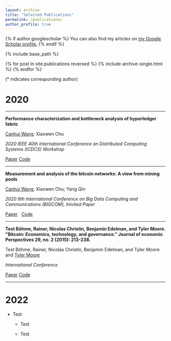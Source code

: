 ```yaml
---
layout: archive
title: "Selected Publications"
permalink: /publications/
author_profile: true
---
```


{% if author.googlescholar %}
  You can also find my articles on <u><a href="{{author.googlescholar}}">my Google Scholar profile</a>.</u>
{% endif %}

{% include base_path %}

{% for post in site.publications reversed %}
  {% include archive-single.html %}
{% endfor %}


 (* indicates corresponding author)


2020
======

---

**Performance characterization and bottleneck analysis of hyperledger fabric**

<ins>Canhui Wang</ins>; Xiaowen Chu

*2020 IEEE 40th International Conference on Distributed Computing Systems (ICDCS) Workshop* 

[Paper](https://ieeexplore.ieee.org/document/9355625) [Code](https://github.com/Canhui/fabric-dbench)

---

**Measurement and analysis of the bitcoin networks: A view from mining pools**

<ins>Canhui Wang</ins>; Xiaowen Chu; Yang Qin

*2020 6th International Conference on Big Data Computing and Communications (BIGCOM), Inivited Paper* 

[Paper](https://ieeexplore.ieee.org/document/9160462) &nbsp; [Code](https://github.com/Canhui/Bitcoin_Mining_Pools) &nbsp; 

---

**Test Böhme, Rainer, Nicolas Christin, Benjamin Edelman, and Tyler Moore. "Bitcoin: Economics, technology, and governance." Journal of economic Perspectives 29, no. 2 (2015): 213-238.**

Test Böhme, Rainer, Nicolas Christin, Benjamin Edelman, and Tyler Moore and <ins>Tyler Moore</ins>

*International Conference* 

[Paper](https://dd) [Code](https://dd)

---


2022
======

* Test

  * Test

  * Test

    